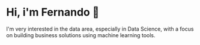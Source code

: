 # Hi, i'm Fernando 👋

I'm very interested in the data area, especially in Data Science, with a focus on building business solutions using machine learning tools.
